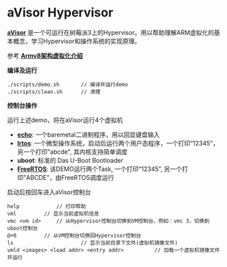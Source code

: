 # aVisor Hypervisor

**[aVisor](https://calinyara.github.io/technology/2023/02/25/aVisor.html)** 是一个可运行在树莓派3上的Hypervisor。用以帮助理解ARM虚拟化的基本概念，学习Hypervisor和操作系统的实现原理。

参考  [**Armv8架构虚拟化介绍**](https://calinyara.github.io/technology/2019/11/03/armv8-virtualization.html)

**编译及运行**

```
./scripts/demo.sh		// 编译并运行demo
./scripts/clean.sh		// 清理
```

**控制台操作**

运行上述demo，将在aVisor运行4个虚拟机
- **[echo](https://github.com/calinyara/avisor/tree/main/guests/echo)**:  一个baremetal二进制程序，用以回显键盘输入
- **[lrtos](https://github.com/calinyara/avisor/tree/main/guests/lrtos)**: 一个微型操作系统，启动后运行两个用户态程序，一个打印“12345”， 另一个打印"abcde", 其内核支持简单调度
- **uboot**: 标准的 Das U-Boot Bootloader
- **[FreeRTOS](https://github.com/hacker-jie/freertos-raspi3)**: 该DEMO运行两个Task, 一个打印“12345”, 另一个打印"ABCDE"，由FreeRTOS调度运行 

启动后按回车进入aVisor控制台

```
help			// 打印帮助
vml			// 显示当前虚拟机信息
vmc <vm id>		// 从Hypervisor控制台切换到VM控制台，例如：vmc 3，切换到uboot控制台
@+0			// 从VM控制台切换回Hypervisor控制台
ls                      // 显示当前目录下文件(虚拟机镜像文件)
vmld <images> <load addr> <entry addr>          // 加载一个虚拟机镜像文件并运行
```

